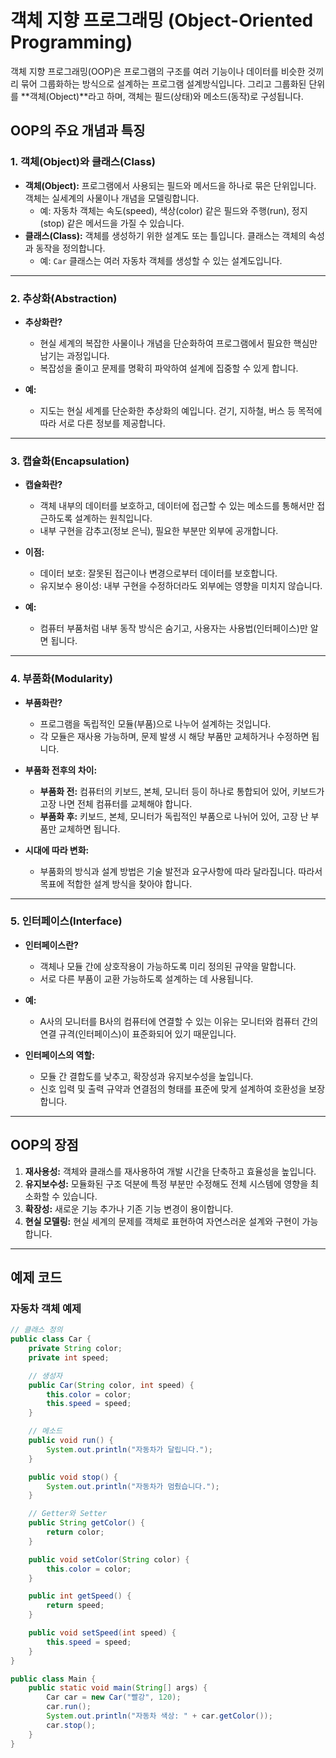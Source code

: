 # 객체 지향 프로그래밍 (Object-Oriented Programming)

객체 지향 프로그래밍(OOP)은 프로그램의 구조를 여러 기능이나 데이터를 비슷한 것끼리 묶어 그룹화하는 방식으로 설계하는 프로그램 설계방식입니다. 그리고 그룹화된 단위를 **객체(Object)**라고 하며, 객체는 필드(상태)와 메소드(동작)로 구성됩니다.

## OOP의 주요 개념과 특징

### 1. **객체(Object)와 클래스(Class)**

- **객체(Object):** 프로그램에서 사용되는 필드와 메서드을 하나로 묶은 단위입니다. 객체는 실세계의 사물이나 개념을 모델링합니다.
  - 예: 자동차 객체는 속도(speed), 색상(color) 같은 필드와 주행(run), 정지(stop) 같은 메서드을 가질 수 있습니다.
- **클래스(Class):** 객체를 생성하기 위한 설계도 또는 틀입니다. 클래스는 객체의 속성과 동작을 정의합니다.
  - 예: `Car` 클래스는 여러 자동차 객체를 생성할 수 있는 설계도입니다.

---

### 2. **추상화(Abstraction)**

- **추상화란?**
  - 현실 세계의 복잡한 사물이나 개념을 단순화하여 프로그램에서 필요한 핵심만 남기는 과정입니다.
  - 복잡성을 줄이고 문제를 명확히 파악하여 설계에 집중할 수 있게 합니다.

- **예:**
  - 지도는 현실 세계를 단순화한 추상화의 예입니다. 걷기, 지하철, 버스 등 목적에 따라 서로 다른 정보를 제공합니다.

---

### 3. **캡슐화(Encapsulation)**

- **캡슐화란?**
  - 객체 내부의 데이터를 보호하고, 데이터에 접근할 수 있는 메소드를 통해서만 접근하도록 설계하는 원칙입니다.
  - 내부 구현을 감추고(정보 은닉), 필요한 부분만 외부에 공개합니다.

- **이점:**
  - 데이터 보호: 잘못된 접근이나 변경으로부터 데이터를 보호합니다.
  - 유지보수 용이성: 내부 구현을 수정하더라도 외부에는 영향을 미치지 않습니다.

- **예:**
  - 컴퓨터 부품처럼 내부 동작 방식은 숨기고, 사용자는 사용법(인터페이스)만 알면 됩니다.

---

### 4. **부품화(Modularity)**

- **부품화란?**
  - 프로그램을 독립적인 모듈(부품)으로 나누어 설계하는 것입니다.
  - 각 모듈은 재사용 가능하며, 문제 발생 시 해당 부품만 교체하거나 수정하면 됩니다.

- **부품화 전후의 차이:**
  - **부품화 전:** 컴퓨터의 키보드, 본체, 모니터 등이 하나로 통합되어 있어, 키보드가 고장 나면 전체 컴퓨터를 교체해야 합니다.
  - **부품화 후:** 키보드, 본체, 모니터가 독립적인 부품으로 나뉘어 있어, 고장 난 부품만 교체하면 됩니다.

- **시대에 따라 변화:**
  - 부품화의 방식과 설계 방법은 기술 발전과 요구사항에 따라 달라집니다. 따라서 목표에 적합한 설계 방식을 찾아야 합니다.

---

### 5. **인터페이스(Interface)**

- **인터페이스란?**
  - 객체나 모듈 간에 상호작용이 가능하도록 미리 정의된 규약을 말합니다.
  - 서로 다른 부품이 교환 가능하도록 설계하는 데 사용됩니다.

- **예:**
  - A사의 모니터를 B사의 컴퓨터에 연결할 수 있는 이유는 모니터와 컴퓨터 간의 연결 규격(인터페이스)이 표준화되어 있기 때문입니다.

- **인터페이스의 역할:**
  - 모듈 간 결합도를 낮추고, 확장성과 유지보수성을 높입니다.
  - 신호 입력 및 출력 규약과 연결점의 형태를 표준에 맞게 설계하여 호환성을 보장합니다.

---

## OOP의 장점

1. **재사용성:** 객체와 클래스를 재사용하여 개발 시간을 단축하고 효율성을 높입니다.
2. **유지보수성:** 모듈화된 구조 덕분에 특정 부분만 수정해도 전체 시스템에 영향을 최소화할 수 있습니다.
3. **확장성:** 새로운 기능 추가나 기존 기능 변경이 용이합니다.
4. **현실 모델링:** 현실 세계의 문제를 객체로 표현하여 자연스러운 설계와 구현이 가능합니다.

---

## 예제 코드

### 자동차 객체 예제

```java
// 클래스 정의
public class Car {
    private String color;
    private int speed;

    // 생성자
    public Car(String color, int speed) {
        this.color = color;
        this.speed = speed;
    }

    // 메소드
    public void run() {
        System.out.println("자동차가 달립니다.");
    }

    public void stop() {
        System.out.println("자동차가 멈췄습니다.");
    }

    // Getter와 Setter
    public String getColor() {
        return color;
    }

    public void setColor(String color) {
        this.color = color;
    }

    public int getSpeed() {
        return speed;
    }

    public void setSpeed(int speed) {
        this.speed = speed;
    }
}

public class Main {
    public static void main(String[] args) {
        Car car = new Car("빨강", 120);
        car.run();
        System.out.println("자동차 색상: " + car.getColor());
        car.stop();
    }
}
```